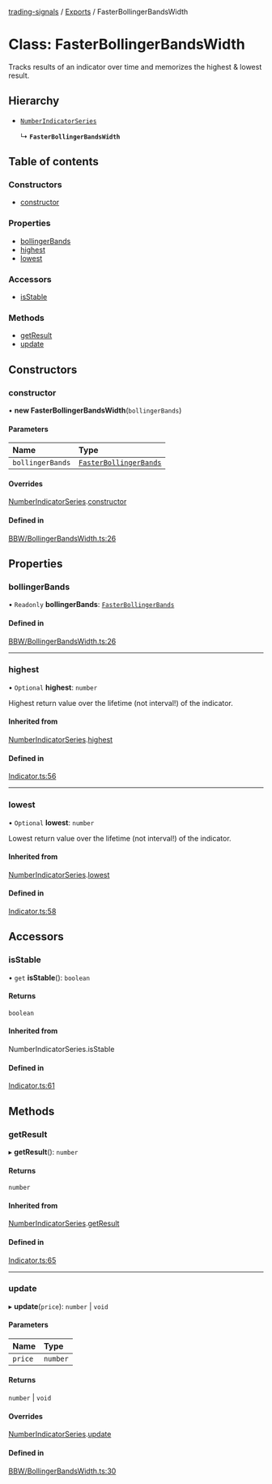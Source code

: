 [trading-signals](../README.md) / [Exports](../modules.md) / FasterBollingerBandsWidth

# Class: FasterBollingerBandsWidth

Tracks results of an indicator over time and memorizes the highest & lowest result.

## Hierarchy

- [`NumberIndicatorSeries`](NumberIndicatorSeries.md)

  ↳ **`FasterBollingerBandsWidth`**

## Table of contents

### Constructors

- [constructor](FasterBollingerBandsWidth.md#constructor)

### Properties

- [bollingerBands](FasterBollingerBandsWidth.md#bollingerbands)
- [highest](FasterBollingerBandsWidth.md#highest)
- [lowest](FasterBollingerBandsWidth.md#lowest)

### Accessors

- [isStable](FasterBollingerBandsWidth.md#isstable)

### Methods

- [getResult](FasterBollingerBandsWidth.md#getresult)
- [update](FasterBollingerBandsWidth.md#update)

## Constructors

### constructor

• **new FasterBollingerBandsWidth**(`bollingerBands`)

#### Parameters

| Name             | Type                                              |
| :--------------- | :------------------------------------------------ |
| `bollingerBands` | [`FasterBollingerBands`](FasterBollingerBands.md) |

#### Overrides

[NumberIndicatorSeries](NumberIndicatorSeries.md).[constructor](NumberIndicatorSeries.md#constructor)

#### Defined in

[BBW/BollingerBandsWidth.ts:26](https://github.com/bennycode/trading-signals/blob/53d8192/src/BBW/BollingerBandsWidth.ts#L26)

## Properties

### bollingerBands

• `Readonly` **bollingerBands**: [`FasterBollingerBands`](FasterBollingerBands.md)

#### Defined in

[BBW/BollingerBandsWidth.ts:26](https://github.com/bennycode/trading-signals/blob/53d8192/src/BBW/BollingerBandsWidth.ts#L26)

---

### highest

• `Optional` **highest**: `number`

Highest return value over the lifetime (not interval!) of the indicator.

#### Inherited from

[NumberIndicatorSeries](NumberIndicatorSeries.md).[highest](NumberIndicatorSeries.md#highest)

#### Defined in

[Indicator.ts:56](https://github.com/bennycode/trading-signals/blob/53d8192/src/Indicator.ts#L56)

---

### lowest

• `Optional` **lowest**: `number`

Lowest return value over the lifetime (not interval!) of the indicator.

#### Inherited from

[NumberIndicatorSeries](NumberIndicatorSeries.md).[lowest](NumberIndicatorSeries.md#lowest)

#### Defined in

[Indicator.ts:58](https://github.com/bennycode/trading-signals/blob/53d8192/src/Indicator.ts#L58)

## Accessors

### isStable

• `get` **isStable**(): `boolean`

#### Returns

`boolean`

#### Inherited from

NumberIndicatorSeries.isStable

#### Defined in

[Indicator.ts:61](https://github.com/bennycode/trading-signals/blob/53d8192/src/Indicator.ts#L61)

## Methods

### getResult

▸ **getResult**(): `number`

#### Returns

`number`

#### Inherited from

[NumberIndicatorSeries](NumberIndicatorSeries.md).[getResult](NumberIndicatorSeries.md#getresult)

#### Defined in

[Indicator.ts:65](https://github.com/bennycode/trading-signals/blob/53d8192/src/Indicator.ts#L65)

---

### update

▸ **update**(`price`): `number` \| `void`

#### Parameters

| Name    | Type     |
| :------ | :------- |
| `price` | `number` |

#### Returns

`number` \| `void`

#### Overrides

[NumberIndicatorSeries](NumberIndicatorSeries.md).[update](NumberIndicatorSeries.md#update)

#### Defined in

[BBW/BollingerBandsWidth.ts:30](https://github.com/bennycode/trading-signals/blob/53d8192/src/BBW/BollingerBandsWidth.ts#L30)
